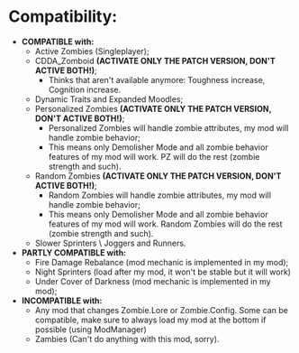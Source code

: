 # Compatibility:
- **COMPATIBLE with:**
    - Active Zombies (Singleplayer);
    - CDDA_Zomboid **(ACTIVATE ONLY THE PATCH VERSION, DON'T ACTIVE BOTH!)**;
        - Thinks that aren't available anymore: Toughness increase, Cognition increase.
    - Dynamic Traits and Expanded Moodles;
    - Personalized Zombies **(ACTIVATE ONLY THE PATCH VERSION, DON'T ACTIVE BOTH!)**;
        - Personalized Zombies will handle zombie attributes, my mod will handle zombie behavior;
        - This means only Demolisher Mode and all zombie behavior features of my mod will work. PZ will do the rest (zombie strength and such).
    - Random Zombies **(ACTIVATE ONLY THE PATCH VERSION, DON'T ACTIVE BOTH!)**;
        - Random Zombies will handle zombie attributes, my mod will handle zombie behavior;
        - This means only Demolisher Mode and all zombie behavior features of my mod will work. Random Zombies will do the rest (zombie strength and such).
    - Slower Sprinters \ Joggers and Runners.
- **PARTLY COMPATIBLE with:**
    - Fire Damage Rebalance (mod mechanic is implemented in my mod);
    - Night Sprinters (load after my mod, it won't be stable but it will work)
    - Under Cover of Darkness (mod mechanic is implemented in my mod);
- **INCOMPATIBLE with:**
    - Any mod that changes Zombie.Lore or Zombie.Config. Some can be compatible, make sure to always load my mod at the bottom if possible (using ModManager)
    - Zambies (Can't do anything with this mod, sorry).